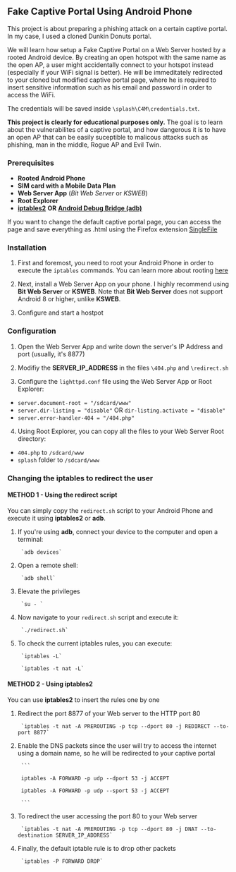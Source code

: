 ## Fake Captive Portal Using Android Phone

This project is about preparing a phishing attack on a certain captive portal. In my case, I used a cloned Dunkin Donuts portal.

We will learn how setup a Fake Captive Portal on a Web Server hosted by a rooted Android device.
By creating an open hotspot with the same name as the open AP, a user might accidentally connect to your hotspot instead (especially if your WiFi signal is better). He will be immeditately redirected to your cloned but modified captive portal page, where he is required to insert sensitive information such as his email and password in order to access the WiFi.

The credentials will be saved inside `\splash\C4M\credentials.txt`.

**This project is clearly for educational purposes only.** The goal is to learn about the vulnerabilites of a captive portal, and how dangerous it is to have an open AP that can be easily suceptible to malicous attacks such as phishing, man in the middle, Rogue AP and Evil Twin.

### Prerequisites

- **Rooted Android Phone**
- **SIM card with a Mobile Data Plan**
- **Web Server App** (*Bit Web Server* or *KSWEB*)
- **Root Explorer**
- **[iptables2](https://www.apkmonk.com/app/jp.ymatsumoto.iptables2/)** **OR** **[Android Debug Bridge (adb)](https://dl.google.com/android/repository/platform-tools-latest-windows.zip)**

If you want to change the default captive portal page, you can access the page and save everything as .html using the Firefox extension [SingleFile](https://addons.mozilla.org/en-US/firefox/addon/single-file/)

### Installation

1. First and foremost, you need to root your Android Phone in order to execute the `iptables` commands. 
You can learn more about rooting [here](https://www.androidcentral.com/root)

2. Next, install a Web Server App on your phone. I highly recommend using **Bit Web Server** or **KSWEB**.
Note that **Bit Web Server** does not support Android 8 or higher, unlike **KSWEB**.

3. Configure and start a hostpot

### Configuration

1. Open the Web Server App and write down the server's IP Address and port (usually, it's 8877)

2. Modifiy the **SERVER_IP_ADDRESS** in the files `\404.php` and `\redirect.sh`

3. Configure the `lighttpd.conf` file using the Web Server App or Root Explorer:

* `server.document-root = "/sdcard/www"`
* `server.dir-listing = "disable"` OR `dir-listing.activate = "disable"`
* `server.error-handler-404 = "/404.php"`

4. Using Root Explorer, you can copy all the files to your Web Server Root directory:

* `404.php` to `/sdcard/www`
* `splash` folder to `/sdcard/www`

### Changing the iptables to redirect the user

#### METHOD 1 - Using the redirect script

You can simply copy the `redirect.sh` script to your Android Phone and execute it using **iptables2** or **adb**.

1. If you're using **adb**, connect your device to the computer and open a terminal:

        `adb devices`

2. Open a remote shell:

        `adb shell`

3. Elevate the privileges

        `su - `

4. Now navigate to your `redirect.sh` script and execute it:

        `./redirect.sh`

5. To check the current iptables rules, you can execute:

        `iptables -L`

        `iptables -t nat -L`

#### METHOD 2 - Using iptables2

You can use **iptables2** to insert the rules one by one

1. Redirect the port 8877 of your Web server to the HTTP port 80

        `iptables -t nat -A PREROUTING -p tcp --dport 80 -j REDIRECT --to-port 8877`

2. Enable the DNS packets since the user will try to access the internet using a domain name, so he will be redirected to your captive portal

        ```

        iptables -A FORWARD -p udp --dport 53 -j ACCEPT

        iptables -A FORWARD -p udp --sport 53 -j ACCEPT
        
        ```

3. To redirect the user accessing the port 80 to your Web server

        `iptables -t nat -A PREROUTING -p tcp --dport 80 -j DNAT --to-destination SERVER_IP_ADDRESS`

4. Finally, the default iptable rule is to drop other packets

        `iptables -P FORWARD DROP`

